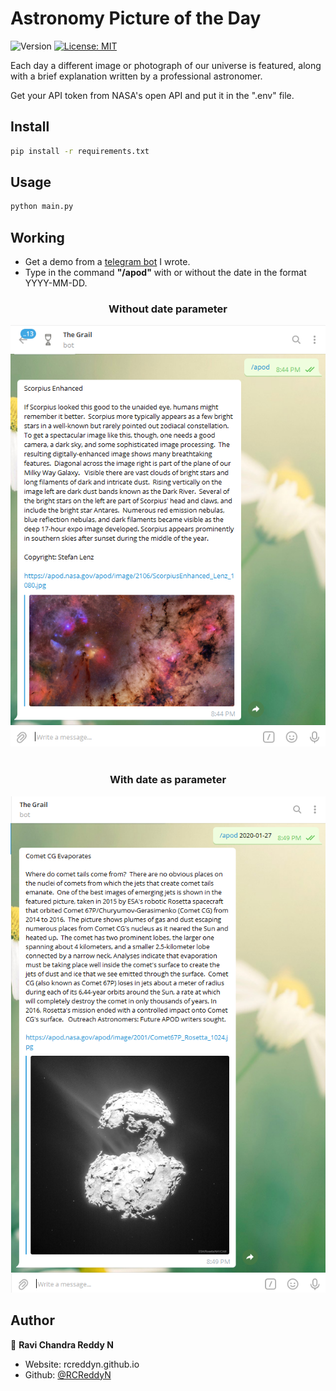 <h1>Astronomy Picture of the Day </h1>
<p>
  <img alt="Version" src="https://img.shields.io/badge/version-1.0-blue.svg?cacheSeconds=2592000" />
  <a href="#" target="https://github.com/RCReddyN/apod/blob/master/LICENSE">
    <img alt="License: MIT" src="https://img.shields.io/badge/License-MIT-yellow.svg" />
  </a>
</p>

<p> Each day a different image or photograph of our universe is featured, along with a brief explanation written by a professional astronomer.</p>


<p> Get your API token from NASA's open API and put it in the ".env" file.</p>

## Install

```sh
pip install -r requirements.txt
```

## Usage

```sh
python main.py
```
## Working
<ul>
<li> Get a demo from a <a href = "https://telegram.me/thegrailbot">telegram bot</a> I wrote.
<li> Type in the command <b>"/apod"</b> with or without the date in the format YYYY-MM-DD.
</ul>
<div align="center">
<h3>Without date parameter</h3>
<img src = "./img/apod1.png">
</div>
<br>

<div align="center"><h3>With date as parameter</h3>
<img src = "./img/apod2.png">
</div>

## Author

👤 **Ravi Chandra Reddy N**

* Website: rcreddyn.github.io
* Github: [@RCReddyN](https://github.com/RCReddyN)
